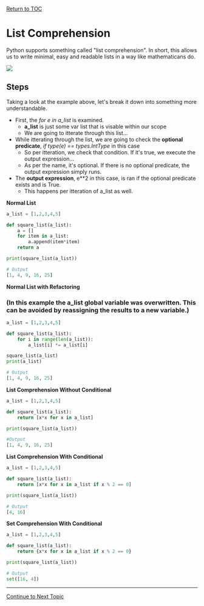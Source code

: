 <a href="https://github.com/CyberTrainingUSAF/07-Python-Programming/blob/master/00-Table-of-Contents.md" rel="Return to TOC"> Return to TOC </a>

# List Comprehension

Python supports something called "list comprehension". In short, this allows us to write minimal, easy and readable lists in a way like mathematicans do.

![](../.gitbook/assets/screen-shot-2017-10-20-at-9.29.38-pm.png)

## Steps

Taking a look at the example above, let's break it down into something more understandable.

* First, the _for e in a\_list_ is examined. 
  * **a\_list** is just some var list that is visable within our scope
  * We are going to itterate through this list...
* While itterating through the list, we are going to check the **optional predicate**, _if type\(e\) == types.IntType_ in this case
  * So per itteration, we check that condition. If it's true, we execute the output expression...
  * As per the name, it's optional. If there is no optional predicate, the output expression simply runs. 
* The **output expression**, e\*\*2 in this case, is ran if the optional predicate exists and is True. 
  * This happens per itteration of a\_list as well. 

**Normal List**

```python
a_list = [1,2,3,4,5]

def square_list(a_list):
    a = []
    for item in a_list:
        a.append(item*item)
    return a

print(square_list(a_list))

# Output
[1, 4, 9, 16, 25]
```

**Normal List with Refactoring** 

### \(In this example the a\_list global variable was overwritten. This can be avoided by reassigning the results to a new variable.\)

```python
a_list = [1,2,3,4,5]

def square_list(a_list):
    for i in range(len(a_list)):
        a_list[i] *= a_list[i]

square_list(a_list)
print(a_list)

# Output
[1, 4, 9, 16, 25]
```

**List Comprehension Without Conditional**

```python
a_list = [1,2,3,4,5]

def square_list(a_list):
    return [x*x for x in a_list]

print(square_list(a_list))

#Output 
[1, 4, 9, 16, 25]
```

**List Comprehension With Conditional**

```python
a_list = [1,2,3,4,5]

def square_list(a_list):
    return [x*x for x in a_list if x % 2 == 0]

print(square_list(a_list))

# Output
[4, 16]
```

**Set Comprehension With Conditional**

```python
a_list = [1,2,3,4,5]

def square_list(a_list):
    return {x*x for x in a_list if x % 2 == 0}

print(square_list(a_list))

# Output
set([16, 4])
```

---

<a href="https://github.com/CyberTrainingUSAF/07-Python-Programming/blob/master/04_functions/05_closures_iterators_generators.md" > Continue to Next Topic </a>

